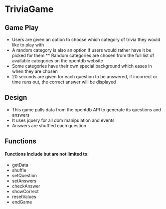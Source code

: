 # TriviaGame

## Game Play
* Users are given an option to choose which category of trivia they would like to play with
* A random category is also an option if users would rather have it be picked for them
 ** Random categories are chosen from the full list of available categories on the opentdb website
* Some categories have their own special background which eases in when they are chosen
* 20 seconds are given for each question to be answered, if incorrect or time runs out, the correct answer will be displayed

## Design

* This game pulls data from the opentdb API to generate its questions and answers
* It uses jquery for all dom manipulation and events
* Answers are shuffled each question

## Functions

#### Functions Include but are not limited to:

* getData
* shuffle
* setQuestion
* setAnswers
* checkAnswer
* showCorrect
* resetValues
* endGame

